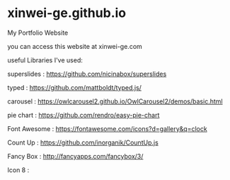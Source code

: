 # xinwei-ge.github.io
My Portfolio Website

you can access this website at xinwei-ge.com

useful Libraries I've used:

superslides : https://github.com/nicinabox/superslides

typed : https://github.com/mattboldt/typed.js/

carousel : https://owlcarousel2.github.io/OwlCarousel2/demos/basic.html

pie chart : https://github.com/rendro/easy-pie-chart

Font Awesome : https://fontawesome.com/icons?d=gallery&q=clock

Count Up : https://github.com/inorganik/CountUp.js

Fancy Box : http://fancyapps.com/fancybox/3/

Icon 8 : 
